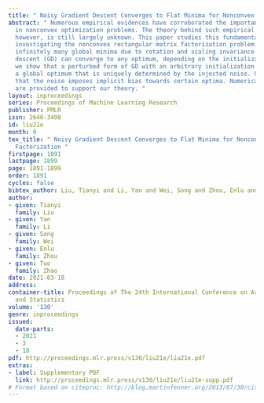 ```yaml
---
title: " Noisy Gradient Descent Converges to Flat Minima for Nonconvex Matrix Factorization "
abstract: " Numerous empirical evidences have corroborated the importance of noise
  in nonconvex optimization problems. The theory behind such empirical observations,
  however, is still largely unknown. This paper studies this fundamental problem through
  investigating the nonconvex rectangular matrix factorization problem, which has
  infinitely many global minima due to rotation and scaling invariance. Hence, gradient
  descent (GD) can converge to any optimum, depending on the initialization. In contrast,
  we show that a perturbed form of GD with an arbitrary initialization converges to
  a global optimum that is uniquely determined by the injected noise. Our result implies
  that the noise imposes implicit bias towards certain optima. Numerical experiments
  are provided to support our theory. "
layout: inproceedings
series: Proceedings of Machine Learning Research
publisher: PMLR
issn: 2640-3498
id: liu21e
month: 0
tex_title: " Noisy Gradient Descent Converges to Flat Minima for Nonconvex Matrix
  Factorization "
firstpage: 1891
lastpage: 1899
page: 1891-1899
order: 1891
cycles: false
bibtex_author: Liu, Tianyi and Li, Yan and Wei, Song and Zhou, Enlu and Zhao, Tuo
author:
- given: Tianyi
  family: Liu
- given: Yan
  family: Li
- given: Song
  family: Wei
- given: Enlu
  family: Zhou
- given: Tuo
  family: Zhao
date: 2021-03-18
address: 
container-title: Proceedings of The 24th International Conference on Artificial Intelligence
  and Statistics
volume: '130'
genre: inproceedings
issued:
  date-parts:
  - 2021
  - 3
  - 18
pdf: http://proceedings.mlr.press/v130/liu21e/liu21e.pdf
extras:
- label: Supplementary PDF
  link: http://proceedings.mlr.press/v130/liu21e/liu21e-supp.pdf
# Format based on citeproc: http://blog.martinfenner.org/2013/07/30/citeproc-yaml-for-bibliographies/
---
```

